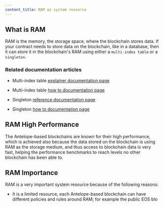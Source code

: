 ```yaml
---
content_title: RAM as system resource
---
```


## What is RAM

RAM is the memory, the storage space, where the blockchain stores data. If your contract needs to store data on the blockchain, like in a database, then it can store it in the blockchain's RAM using either a `multi-index table` or a `singleton`.

### Related documentation articles

- Multi-index table [explainer documentation page](https://github.com/AntelopeIO/cdt/blob/main/libraries/eosiolib/contracts/eosio/multi_index.hpp)

- Multi-index table [how to documentation page](https://github.com/AntelopeIO/cdt/tree/main/docs/06_how-to-guides/40_multi-index)

- Singleton [reference documentation page](https://github.com/AntelopeIO/cdt/blob/main/libraries/eosiolib/contracts/eosio/singleton.hpp) 

- Singleton [how to documentation page](https://github.com/AntelopeIO/cdt/blob/main/docs/06_how-to-guides/40_multi-index/how-to-define-a-singleton.md)

## RAM High Performance

The Antelope-based blockchains are known for their high performance, which is achieved also because the data stored on the blockchain is using RAM as the storage medium, and thus access to blockchain data is very fast, helping the performance benchmarks to reach levels no other blockchain has been able to.

## RAM Importance

RAM is a very important system resource because of the following reasons:

- It is a limited resource, each Antelope-based blockchain can have different policies and rules around RAM; for example the public EOS blo